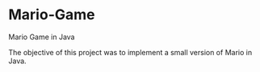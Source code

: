 # Mario-Game
Mario Game in Java

The objective of this project was to implement a small version of Mario in Java.
